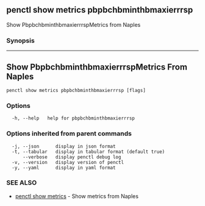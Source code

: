 ## penctl show metrics pbpbchbminthbmaxierrrsp

Show PbpbchbminthbmaxierrrspMetrics from Naples

### Synopsis



---------------------------------
 Show PbpbchbminthbmaxierrrspMetrics From Naples 
---------------------------------


```
penctl show metrics pbpbchbminthbmaxierrrsp [flags]
```

### Options

```
  -h, --help   help for pbpbchbminthbmaxierrrsp
```

### Options inherited from parent commands

```
  -j, --json      display in json format
  -t, --tabular   display in tabular format (default true)
      --verbose   display penctl debug log
  -v, --version   display version of penctl
  -y, --yaml      display in yaml format
```

### SEE ALSO
* [penctl show metrics](penctl_show_metrics.md)	 - Show metrics from Naples

